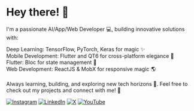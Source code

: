 # Hey there! 👋 <br>

I'm a passionate AI/App/Web Developer 💻, building innovative solutions with:<br/>

Deep Learning: TensorFlow, PyTorch, Keras for magic ✨<br/>
Mobile Development: Flutter and QT6 for cross-platform elegance 📱<br/>
Flutter: Bloc for state management 🎨<br/>
Web Development: ReactJS & MobX for responsive magic 🌎<br/><br/>
Always learning, building, and exploring new tech horizons 🌌. Feel free to check out my projects and connect with me! 🤝<br/>




[![Instagram](https://img.shields.io/badge/Instagram-%23E4405F.svg?style=for-the-badge&logo=Instagram&logoColor=white)](https://instagram.com/iamhemantindia) [![LinkedIn](https://img.shields.io/badge/linkedin-%230077B5.svg?style=for-the-badge&logo=linkedin&logoColor=white)](https://linkedin.com/in/iamhemantin) [![X](https://img.shields.io/badge/X-%23000000.svg?style=for-the-badge&logo=X&logoColor=white)](https://x.com/iamhemantindia) [![YouTube](https://img.shields.io/badge/YouTube-%23FF0000.svg?style=for-the-badge&logo=YouTube&logoColor=white)](https://youtube.com/@LogicalSpot) 
